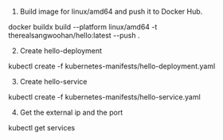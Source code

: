 1) Build image for linux/amd64 and push it to Docker Hub.

docker buildx build --platform linux/amd64 -t therealsangwoohan/hello:latest --push .

2) Create hello-deployment

kubectl create -f kubernetes-manifests/hello-deployment.yaml

3) Create hello-service

kubectl create -f kubernetes-manifests/hello-service.yaml

4) Get the external ip and the port

kubectl get services